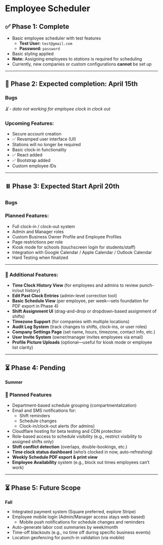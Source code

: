 # Employee Scheduler

## ✅ Phase 1: Complete

- Basic employee scheduler with test features  
  - **Test User:** `test@gmail.com`  
  - **Password:** `password`  
- Basic styling applied  
- **Note:** Assigning employees to *stations* is required for scheduling  
- Currently, new companies or custom configurations **cannot** be set up

---

## 🚀 Phase 2: Expected completion: April 15th

### Bugs

*⏳ - data not working for employee clock in clock out*


### Upcoming Features:
- Secure account creation
- ✅ Revamped user interface (UI)
- Stations will no longer be required
- Basic clock-in functionality
- ✅ React added
- ✅ Bootstrap added
- Custom employee IDs

---

## ⏸️ Phase 3: Expected Start April 20th

### Bugs

### Planned Features:
- Full clock-in / clock-out system  
- Admin and Manager roles  
- Custom Business Owner Profile and Employee Profiles  
- Page restrictions per role  
- Kiosk mode for schools (touchscreen login for students/staff)  
- Integration with Google Calendar / Apple Calendar / Outlook Calendar  
- Hard Testing when finalized  

---

### 🔧 Additional Features:
- **Time Clock History View** (for employees and admins to review punch-in/out history)  
- **Edit Past Clock Entries** (admin-level correction tool)  
- **Basic Schedule View** (per employee, per week—sets foundation for PDF export in Phase 4)  
- **Shift Assignment UI** (drag-and-drop or dropdown-based assignment of shifts)  
- **Timezone Support** (for companies with multiple locations)  
- **Audit Log System** (track changes to shifts, clock-ins, or user roles)  
- **Company Settings Page** (set name, hours, timezone, contact info, etc.)  
- **User Invite System** (owner/manager invites employees via email)  
- **Profile Picture Uploads** (optional—useful for kiosk mode or employee list clarity)



---

## ⏳ Phase 4: Pending  
**Summer**

### 📌 Planned Features
- Department-based schedule grouping (compartmentalization)  
- Email and SMS notifications for:  
  - Shift reminders  
  - Schedule changes  
  - Clock-in/clock-out alerts (for admins)  
- Cloudflare hosting for beta testing and CDN protection  
- Role-based access to schedule visibility (e.g., restrict visibility to assigned shifts only)  
- **Shift conflict detection** (overlaps, double-bookings, etc.)  
- **Time clock status dashboard** (who’s clocked in now, auto-refreshing)  
- **Weekly Schedule PDF export & print view**  
- **Employee Availability** system (e.g., block out times employees can’t work)

---

## ⏳ Phase 5: Future Scope  
**Fall**

- Integrated payment system (Square preferred, explore Stripe)  
- Employee mobile login (Admin/Manager access stays web-based)  
  - Mobile push notifications for schedule changes and reminders  
- Auto-generate labor cost summaries by week/month  
- Time-off blackouts (e.g., no time off during specific business events)  
- Location geofencing for punch-in validation (via mobile)


